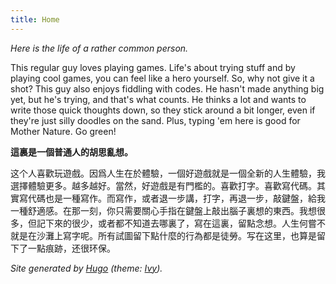 ```yaml
---
title: Home
---
```


*Here is the life of a rather common person.*

This regular guy loves playing games. Life's about trying stuff and by playing cool games, you can feel like a hero yourself. So, why not give it a shot? This guy also enjoys fiddling with codes. He hasn't made anything big yet, but he's trying, and that's what counts. He thinks a lot and wants to write those quick thoughts down, so they stick around a bit longer, even if they're just silly doodles on the sand. Plus, typing 'em here is good for Mother Nature. Go green!

**這裏是一個普通人的胡思亂想。** 

这个人喜歡玩遊戲。因爲人生在於體驗，一個好遊戲就是一個全新的人生體驗，我選擇體驗更多。越多越好。當然，好遊戲是有門檻的。喜歡打字。喜歡寫代碼。其實寫代碼也是一種寫作。而寫作，或者退一步講，打字，再退一步，敲鍵盤，給我一種舒適感。在那一刻，你只需要關心手指在鍵盤上敲出腦子裏想的東西。我想很多，但記下來的很少，或者都不知道去哪裏了，寫在這裏，留點念想。人生何嘗不就是在沙灘上寫字呢。所有試圖留下點什麼的行為都是徒勞。写在这里，也算是留下了一點痕跡，还很环保。

*Site generated by [Hugo](https://gohugo.io/) (theme: [Ivy](https://github.com/dmulholland/ivy)).*
